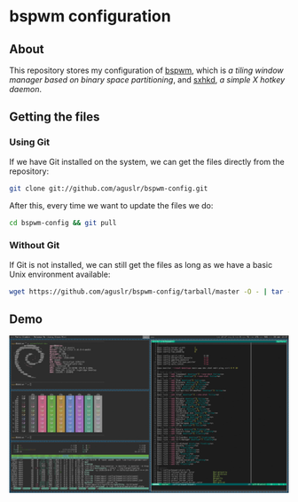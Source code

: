 # bspwm configuration

## About

This repository stores my configuration of [bspwm][bspwm], which is *a tiling
window manager based on binary space partitioning*, and [sxhkd][sxhkd], *a
simple X hotkey daemon*.

## Getting the files

### Using Git

If we have Git installed on the system, we can get the files directly from the
repository:

```sh
git clone git://github.com/aguslr/bspwm-config.git
```

After this, every time we want to update the files we do:

```sh
cd bspwm-config && git pull
```

### Without Git

If Git is not installed, we can still get the files as long as we have a basic
Unix environment available:

```sh
wget https://github.com/aguslr/bspwm-config/tarball/master -O - | tar -xzv --strip-components 1 --exclude={README.md,demo.gif}
```

## Demo

![Demo GIF](demo.gif "Demo")

[bspwm]: https://github.com/baskerville/bspwm
[sxhkd]: https://github.com/baskerville/sxhkd

